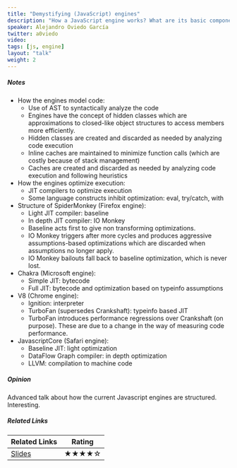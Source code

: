 ```yaml
---
title: "Demystifying (JavaScript) engines"
description: "How a JavaScript engine works? What are its basic components? How to measure its performance? What is JIT compilation? Stigmatization: is JavaScript fast enough? are some of the questions I think we currently fail to answer in a, somewhat, short and direct way."
speaker: Alejandro Oviedo García
twitter: a0viedo
video:
tags: [js, engine]
layout: "talk"
weight: 2
---
```


<article id="1">

##### Notes

- How the engines model code:
	- Use of AST to syntactically analyze the code
	- Engines have the concept of hidden classes which are approximations to closed-like object structures to access members more efficiently.
	- Hidden classes are created and discarded as needed by analyzing code execution
	- Inline caches are maintained to minimize function calls (which are costly because of stack management)
	- Caches are created and discarded as needed by analyzing code execution and following heuristics
- How the engines optimize execution:
	- JIT compilers to optimize execution
	- Some language constructs inhibit optimization: eval, try/catch, with
- Structure of SpiderMonkey (Firefox engine):
	- Light JIT compiler: baseline
	- In depth JIT compiler: IO Monkey
	- Baseline acts first to give non transforming optimizations.
	- IO Monkey triggers after more cycles and produces aggressive assumptions-based optimizations which are discarded when assumptions no longer apply.
	- IO Monkey bailouts fall back to baseline optimization, which is never lost.
- Chakra (Microsoft engine):
	- Simple JIT: bytecode
	- Full JIT: bytecode and optimization based on typeinfo assumptions
- V8 (Chrome engine):
	- Ignition: interpreter
	- TurboFan (supersedes Crankshaft): typeinfo based JIT
	- TurboFan introduces performance regressions over Crankshaft (on purpose). These are due to a change in the way of measuring code performance.
- JavascriptCore (Safari engine):
	- Baseline JIT: light optimization
	- DataFlow Graph compiler: in depth optimization
	- LLVM: compilation to machine code

</article>

<article id="2">

##### Opinion

Advanced talk about how the current Javascript engines are structured. Interesting.

</article>

<article id="3">

##### Related Links

Related Links | Rating
--- | ---
[Slides](https://www.slideshare.net/RafaelCasusoRomate/javascript-editions-es7-es8-and-es9-vs-v8) | ★★★★☆
</article>
